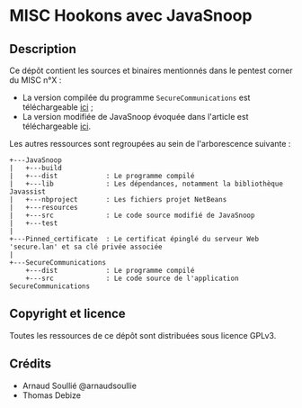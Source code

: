 MISC Hookons avec JavaSnoop
===========================

Description
-----------
Ce dépôt contient les sources et binaires mentionnés dans le pentest corner du MISC n°X :
* La version compilée du programme `SecureCommunications` est téléchargeable [ici](https://github.com/maaaaz/misc_hookons_avec_javasnoop/raw/master/SecureCommunications/dist/SecureCommunications.jar) ;
* La version modifiée de JavaSnoop évoquée dans l'article est téléchargeable [ici](https://github.com/maaaaz/misc_hookons_avec_javasnoop/raw/master/JavaSnoop/dist/JavaSnoop_v1.11.zip).

Les autres ressources sont regroupées au sein de l'arborescence suivante :
```
+---JavaSnoop
|   +---build
|   +---dist			: Le programme compilé
|   +---lib				: Les dépendances, notamment la bibliothèque Javassist
|   +---nbproject		: Les fichiers projet NetBeans
|   +---resources
|   +---src				: Le code source modifié de JavaSnoop
|   +---test
|
+---Pinned_certificate	: Le certificat épinglé du serveur Web 'secure.lan' et sa clé privée associée
|       
+---SecureCommunications
    +---dist			: Le programme compilé
    +---src				: Le code source de l'application SecureCommunications
```


Copyright et licence
---------------------
Toutes les ressources de ce dépôt sont distribuées sous licence GPLv3.


Crédits
-------
* Arnaud Soullié @arnaudsoullie
* Thomas Debize
